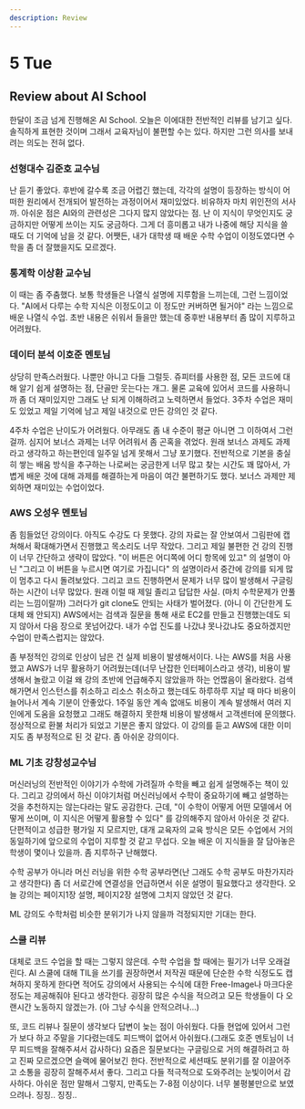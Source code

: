 ```yaml
---
description: Review
---
```


# 5 Tue

## Review about AI School

한달이 조금 넘게 진행해온 AI School. 오늘은 이에대한 전반적인 리뷰를 남기고 싶다. 솔직하게 표현한 것이며 그래서 교육자님이 불편할 수는 있다. 하지만 그런 의사를 보내려는 의도는 전혀 없다.

### 선형대수 김준호 교수님

 난 듣기 좋았다. 후반에 갈수록 조금 어렵긴 했는데, 각각의 설명이 등장하는 방식이 어떠한 원리에서 전개되어 발전하는 과정이어서 재미있었다. 비유하자 마치 위인전의 서사까. 아쉬운 점은 AI와의 관련성은 그다지 많지 않았다는 점. 난 이 지식이 무엇인지도 궁금하지만 어떻게 쓰이는 지도 궁금하다. 그게 더 흥미롭고 내가 나중에 해당 지식을 쓸 때도 더 기억에 남을 것 같다. 어쨋든, 내가 대학생 때 배운 수학 수업이 이정도였다면 수학을 좀 더 잘했을지도 모르겠다.

### 통계학 이상환 교수님

 이 때는 좀 주춤했다. 보통 학생들은 나열식 설명에 지루함을 느끼는데, 그런 느낌이었다. "AI에서 다루는 수학 지식은 이정도이고 이 정도만 커버하면 될거야" 라는 느낌으로 배운 나열식 수업. 초반 내용은 쉬워서 들을만 했는데 중후반 내용부터 좀 많이 지루하고 어려웠다.

### 데이터 분석 이호준 멘토님

 상당히 만족스러웠다. 나뿐만 아니고 다들 그럴듯. 쥬피터를 사용한 점, 모든 코드에 대해 알기 쉽게 설명하는 점, 단골만 웃는다는 개그. 물론 교육에 있어서 코드를 사용하니까 좀 더 재미있지만 그래도 난 되게 이해하려고 노력하면서 들었다. 3주차 수업은 재미도 있었고 제일 기억에 남고 제일 내것으로 만든 강의인 것 같다.

 4주차 수업은 난이도가 어려웠다. 아무래도 좀 내 수준이 평균 아니면 그 이하여서 그런걸까. 심지어 보너스 과제는 너무 어려워서 좀 곤혹을 겪었다. 원래 보너스 과제도 과제라고 생각하고 하는편인데 일주일 넘게 못해서 그냥 포기했다. 전반적으로 기본을 충실히 쌓는 배움 방식을 추구하는 나로써는 궁금한게 너무 많고 찾는 시간도 꽤 많아서, 가볍게 배운 것에 대해 과제를 해결하는게 마음이 여간 불편하기도 했다. 보너스 과제만 제외하면 재미있는 수업이었다.

### AWS 오성우 멘토님

 좀 힘들었던 강의이다. 아직도 수강도 다 못했다. 강의 자료는 잘 안보여서 그림판에 캡쳐해서 확대해가면서 진행했고 목소리도 너무 작았다. 그리고 제일 불편한 건 강의 진행이 너무 간단하고 생략이 많았다. "이 버튼은 어디쪽에 어디 항목에 있고" 의 설명이 아닌 "그리고 이 버튼을 누르시면 여기로 가집니다" 의 설명이라서 중간에 강의를 되게 많이 멈추고 다시 돌려보았다. 그리고 코드 진행하면서 문제가 너무 많이 발생해서 구글링 하는 시간이 너무 많았다. 원래 이럴 때 제일 졸리고 답답한 사실. \(마치 수학문제가 안풀리는 느낌이랄까\) 그러다가 git clone도 안되는 사태가 벌어졌다. \(아니 이 간단한게 도대체 왜 안되지\) AWS에서는 검색과 질문을 통해 새로 EC2를 만들고 진행했는데도 되지 않아서 다음 장으로 못넘어갔다. 내가 수업 진도를 나갔냐 못나갔냐도 중요하겠지만 수업이 만족스럽지는 않았다.

  좀 부정적인 강의로 인상이 남은 건 실제 비용이 발생해서이다. 나는 AWS를 처음 사용했고 AWS가 너무 활용하기 어려웠는데\(너무 난잡한 인터페이스라고 생각\), 비용이 발생해서 놀랐고 이걸 왜 강의 초반에 언급해주지 않았을까 하는 언짢음이 올라왔다. 검색해가면서 인스턴스를 취소하고 리소스 취소하고 했는데도 하루하루 지날 때 마다 비용이 늘어나서 계속 기분이 안좋았다. 1주일 동안 계속 없애도 비용이 계속 발생해서 여러 지인에게 도움을 요청했고 그래도 해결하지 못한채 비용이 발생해서 고객센터에 문의했다. 정상적으로 환불 처리가 되었고 기분은 좋지 않았다. 이 강의를 듣고 AWS에 대한 이미지도 좀 부정적으로 된 것 같다. 좀 아쉬운 강의이다.

### ML 기초 강창성교수님

 머신러닝의 전반적인 이야기가 수학에 가려질까 수학을 빼고 쉽게 설명해주는 책이 있다. 그리고 강의에서 하신 이야기처럼 머신러닝에서 수학이 중요하기에 빼고 설명하는 것을 추천하지는 않는다라는 말도 공감한다. 근데, "이 수학이 어떻게 어떤 모델에서 어떻게 쓰이며, 이 지식은 어떻게 활용할 수 있다" 를 강의해주지 않아서 아쉬운 것 같다. 단편적이고 성급한 평가일 지 모르지만, 대개 교육자의 교육 방식은 모든 수업에서 거의 동일하기에 앞으로의 수업이 지루할 것 같고 무섭다. 오늘 배운 이 지식들을 잘 담아놓은 학생이 몇이나 있을까. 좀 지루하구 난해했다.

 수학 공부가 아니라 머신 러닝을 위한 수학 공부라면\(난 그래도 수학 공부도 마찬가지라고 생각한다\) 좀 더 서로간에 연결성을 언급하면서 쉬운 설명이 필요했다고 생각한다. 오늘 강의는 페이지1장 설명, 페이지2장 설명에 그치지 않았던 것 같다.

  ML 강의도 수학처럼 비슷한 분위기가 나지 않을까 걱정되지만 기대는 한다.

### 스쿨 리뷰

 대체로 코드 수업을 할 때는 그렇지 않은데. 수학 수업을 할 때에는 필기가 너무 오래걸린다. AI 스쿨에 대해 TIL을 쓰기를 권장하면서 저작권 때문에 단순한 수학 식정도도 캡쳐하지 못하게 한다면 적어도 강의에서 사용되는 수식에 대한 Free-Image나 마크다운 정도는 제공해줘야 된다고 생각한다. 굉장히 많은 수식을 적으려고 모든 학생들이 다 오랜시간 노동하지 않겠는가. \(아 그냥 수식을 안적으려나...\)

  또, 코드 리뷰나 질문이 생각보다 답변이 늦는 점이 아쉬웠다. 다들 현업에 있어서 그런가 보다 하고 주말을 기다렸는데도 피드백이 없어서 아쉬웠다.\(그래도 호준 멘토님이 너무 피드백을 잘해주셔서 감사하다\) 요즘은 질문보다는 구글링으로 거의 해결하려고 하고 진짜 모르겠으면 슬랙에 물어보긴 한다. 전반적으로 세션때도 분위기를 잘 이끌어주고 소통을 굉장히 잘해주셔서 좋다. 그리고 다들 적극적으로 도와주려는 눈빛이어서 감사하다. 아쉬운 점만 말해서 그렇지, 만족도는 7-8점 이상이다. 너무 불평불만으로 보였으려나. 징징.. 징징.. 

